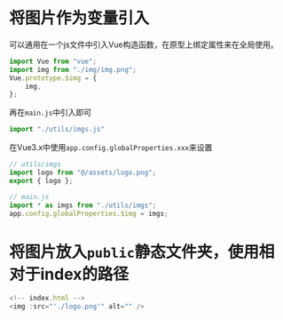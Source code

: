 # 将图片作为变量引入

可以通用在一个js文件中引入Vue构造函数，在原型上绑定属性来在全局使用。

```javascript
import Vue from "vue";
import img from "./img/img.png";
Vue.prototype.$img = {
    img,
};
```

再在`main.js`中引入即可

```javascript
import "./utils/imgs.js"
```

在Vue3.x中使用`app.config.globalProperties.xxx`来设置

```javascript
// utils/imgs
import logo from "@/assets/logo.png";
export { logo };

// main.js
import * as imgs from "./utils/imgs";
app.config.globalProperties.$img = imgs;
```

# 将图片放入`public`静态文件夹，使用相对于index的路径

```javascript
<!-- index.html -->
<img :src="'./logo.png'" alt="" />
```


